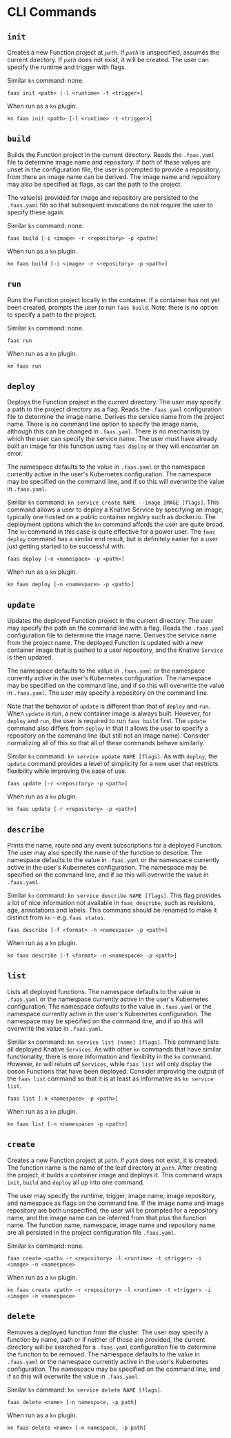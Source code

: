 # CLI Commands

## `init`

Creates a new Function project at _`path`_. If _`path`_ is unspecified, assumes the current directory. If _`path`_ does not exist, it will be created. The user can specify the runtime and trigger with flags.

Similar `kn` command: none.

```console
faas init <path> [-l <runtime> -t <trigger>]
```

When run as a `kn` plugin.

```console
kn faas init <path> [-l <runtime> -t <trigger>]
```

## `build`

Builds the Function project in the current directory. Reads the `.faas.yaml` file to determine image name and repository. If both of these values are unset in the configuration file, the user is prompted to provide a repository, from there an image name can be derived. The image name and repository may also be specified as flags, as can the path to the project.

The value(s) provided for image and repository are persisted to the `.faas.yaml` file so that subsequent invocations do not require the user to specify these again.

Similar `kn` command: none.

```console
faas build [-i <image> -r <repository> -p <path>]
```

When run as a `kn` plugin.

```console
kn faas build [-i <image> -r <repository> -p <path>]
```

## `run`

Runs the Function project locally in the container. If a container has not yet been created, prompts the user to run `faas build`. Note: there is no option to specify a path to the project.

Similar `kn` command: none.

```console
faas run
```

When run as a `kn` plugin.

```console
kn faas run
```

## `deploy`

Deploys the Function project in the current directory. The user may specify a path to the project directory as a flag. Reads the `.faas.yaml` configuration file to determine the image name. Derives the service name from the project name. There is no command line option to specify the image name, although this can be changed in `.faas.yaml`. There is no mechanism by which the user can specify the service name. The user must have already built an image for this function using `faas deploy` or they will encounter an error.

The namespace defaults to the value in `.faas.yaml` or the namespace currently active in the user's Kubernetes configuration. The namespace may be specified on the command line, and if so this will overwrite the value in `.faas.yaml`.

Similar `kn` command: `kn service create NAME --image IMAGE [flags]`. This command allows a user to deploy a Knative Service by specifying an image, typically one hosted on a public container registry such as docker.io. The deployment options which the `kn` command affords the user are quite broad. The `kn` command in this case is quite effective for a power user. The `faas deploy` command has a similar end result, but is definitely easier for a user just getting started to be successful with.

```console
faas deploy [-n <namespace> -p <path>]
```

When run as a `kn` plugin.

```console
kn faas deploy [-n <namespace> -p <path>]
```

## `update`

Updates the deployed Function project in the current directory. The user may specify the path on the command line with a flag. Reads the `.faas.yaml` configuration file to determine the image name. Derives the service name from the project name. The deployed Function is updated with a new container image that is pushed to a user repository, and the Knative `Service` is then updated.

The namespace defaults to the value in `.faas.yaml` or the namespace currently active in the user's Kubernetes configuration. The namespace may be specified on the command line, and if so this will overwrite the value in `.faas.yaml`. The user may specify a repository on the command line.

Note that the behavior of `update` is different than that of `deploy` and `run`.  When `update` is run, a new container image is always built. However, for `deploy` and `run`, the user is required to run `faas build` first. The `update` command also differs from `deploy` in that it allows the user to specify a repository on the command line (but still not an image name). Consider normalizing all of this so that all of these commands behave similarly.

Similar `kn` command: `kn service update NAME [flags]`. As with `deploy`, the `update` command provides a level of simplicity for a new user that restricts flexibility while improving the ease of use.

```console
faas update [-r <repository> -p <path>]
```

When run as a `kn` plugin.

```console
kn faas update [-r <repository> -p <path>]
```

## `describe`

Prints the name, route and any event subscriptions for a deployed Function. The user may also specify the name of the function to describe. The namespace defaults to the value in `.faas.yaml` or the namespace currently active in the user's Kubernetes configuration. The namespace may be specified on the command line, and if so this will overwrite the value in `.faas.yaml`.

Similar `kn` command: `kn service describe NAME [flags]`. This flag provides a lot of nice information not available in `faas describe`, such as revisions, age, annotations and labels. This command should be renamed to make it distinct from `kn` - e.g. `faas status`.

```console
faas describe [-f <format> -n <namespace> -p <path>]
```

When run as a `kn` plugin.

```console
kn faas describe [-f <format> -n <namespace> -p <path>]
```

## `list`

Lists all deployed functions. The namespace defaults to the value in `.faas.yaml` or the namespace currently active in the user's Kubernetes configuration. The namespace defaults to the value in `.faas.yaml` or the namespace currently active in the user's Kubernetes configuration. The namespace may be specified on the command line, and if so this will overwrite the value in `.faas.yaml`.

Similar `kn` command: `kn service list [name] [flags]`. This command lists all deployed Knative `Services`. As with other `kn` commands that have similar functionality, there is more information and flexibilty in the `kn` command. However, `kn` will return _all_ `Services`, while `faas list` will only display the boson Functions that have been deployed. Consider improving the output of the `faas list` command so that it is at least as informative as `kn service list`.

```console
faas list [-n <namespace> -p <path>]
```

When run as a `kn` plugin.

```console
kn faas list [-n <namespace> -p <path>]
```

## `create`

Creates a new Function project at _`path`_. If _`path`_ does not exist, it is created. The function name is the name of the leaf directory at _`path`_. After creating the project, it builds a container image and deploys it. This command wraps `init`, `build` and `deploy` all up into one command.

The user may specify the runtime, trigger, image name, image repository, and namespace as flags on the command line. If the image name and image repository are both unspecified, the user will be prompted for a repository name, and the image name can be inferred from that plus the function name. The function name, namespace, image name and repository name are all persisted in the project configuration file `.faas.yaml`.

Similar `kn` command: none.

```console
faas create <path> -r <repository> -l <runtime> -t <trigger> -i <image> -n <namespace>
```

When run as a `kn` plugin.

```console
kn faas create <path> -r <repository> -l <runtime> -t <trigger> -i <image> -n <namespace>
```

## `delete`

Removes a deployed function from the cluster. The user may specify a function by name, path or if neither of those are provided, the current directory will be searched for a `.faas.yaml` configuration file to determine the function to be removed. The namespace defaults to the value in `.faas.yaml` or the namespace currently active in the user's Kubernetes configuration. The namespace may be specified on the command line, and if so this will overwrite the value in `.faas.yaml`.

Similar `kn` command: `kn service delete NAME [flags]`.

```console
faas delete <name> [-n namespace, -p path]
```

When run as a `kn` plugin.

```console
kn faas delete <name> [-n namespace, -p path]
```
